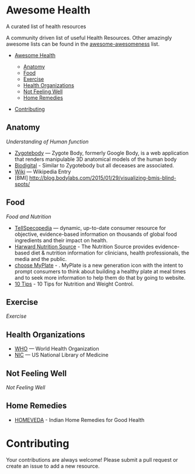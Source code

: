 Awesome Health
==============

A curated list of health resources

A community driven list of useful Health Resources. Other amazingly awesome lists can be found in the [awesome-awesomeness](https://github.com/bayandin/awesome-awesomeness) list.

- [Awesome Health](#awesome-health)
    - [Anatomy](#anatomy)
    - [Food](#food)
    - [Exercise](#exercise) 
    - [Health Organizations](#health-organizations)
    - [Not Feeling Well](#not-feeling-well)
    - [Home Remedies](#home-remedies)
 
- [Contributing](#contributing)

## Anatomy

*Understanding of Human function*

* [Zygotebody](http://zygotebody.com/) — Zygote Body, formerly Google Body, is a web application that renders manipulable 3D anatomical models of the human body
* [Biodigital](https://human.biodigital.com/index.html) - Similar to Zygotebody but all deceases are associated.
* [Wiki](http://en.wikipedia.org/wiki/Human_body) — Wikipedia Entry
* [BMI] http://blog.bodylabs.com/2015/01/29/visualizing-bmis-blind-spots/

## Food

*Food and Nutrition*

* [TellSpecopedia](http://www.tellspecopedia.com/) — dynamic, up-to-date consumer resource for objective,  evidence-based information on thousands of global food ingredients and their impact on health.
* [Harward Nutrition Source](http://www.hsph.harvard.edu/nutritionsource/) - The Nutrition Source provides evidence-based diet & nutrition information for clinicians, health professionals, the media and the public.
* [choose MyPlate](http://www.choosemyplate.gov/) - . MyPlate is a new generation icon with the intent to prompt consumers to think about building a healthy plate at meal times and to seek more information to help them do that by going to website.
* [10 Tips](http://www.choosemyplate.gov/healthy-eating-tips/ten-tips.html) - 10 Tips for Nutrition and Weight Control.

## Exercise

*Exercise*


## Health Organizations

* [WHO](http://www.who.int/en/) — World Health Organization
* [NIC](http://www.nlm.nih.gov/) — US National Library of Medicine

## Not Feeling Well

*Not Feeling Well*

## Home Remedies

* [HOMEVEDA](http://www.homeveda.com/) - Indian Home Remedies for Good Health

# Contributing

Your contributions are always welcome! Please submit a pull request or create an issue to add a new resource. 
